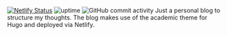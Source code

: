 [![Netlify Status](https://api.netlify.com/api/v1/badges/678d8c6c-bd01-4f17-811d-7291f1188b37/deploy-status)](https://app.netlify.com/sites/sad-yonath-a9e1ad/deploys)
![uptime](https://img.shields.io/uptimerobot/ratio/m787784352-2097cc84b336d6b904d24842)
![GitHub commit activity](https://img.shields.io/github/commit-activity/y/mivandev/starter-academic?style=plastic)
Just a personal blog to structure my thoughts. The blog makes use of the academic theme for Hugo and deployed via Netlify.

